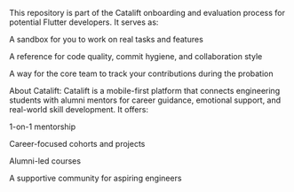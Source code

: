 This repository is part of the Catalift onboarding and evaluation process for potential Flutter developers. It serves as:

A sandbox for you to work on real tasks and features

A reference for code quality, commit hygiene, and collaboration style

A way for the core team to track your contributions during the probation

About Catalift: 
Catalift is a mobile-first platform that connects engineering students with alumni mentors for career guidance, emotional support, and real-world skill development. It offers:

1-on-1 mentorship

Career-focused cohorts and projects

Alumni-led courses

A supportive community for aspiring engineers
